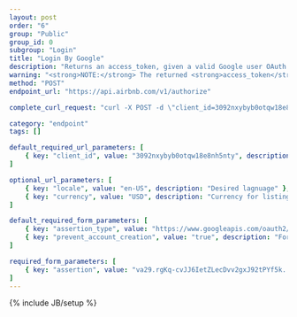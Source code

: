 ```yaml
---
layout: post
order: "6"
group: "Public"
group_id: 0
subgroup: "Login"
title: "Login By Google"
description: "Returns an access_token, given a valid Google user OAuth access token. See <a href=\"https://developers.google.com/identity/protocols/OAuth2\" target=\"_blank\">the Google docs</a> to learn how to generate a Google access token."
warning: "<strong>NOTE:</strong> The returned <strong>access_token</strong> is required to hit logged-in endpoints."
method: "POST"
endpoint_url: "https://api.airbnb.com/v1/authorize"

complete_curl_request: "curl -X POST -d \"client_id=3092nxybyb0otqw18e8nh5nty\" -d \"locale=en-US\" -d \"currency=USD\" -F assertion_type=https://www.googleapis.com/oauth2/v1/userinfo -F assertion=va29.rgKq-cvJJ6IetZLecDvv2gxJ92tPYf5kEtL_PS98cEc5x1240n2aelp4uZ22xdWsLu2e -F prevent_account_creation=true https://api.airbnb.com/v1/authorize"

category: "endpoint"
tags: []

default_required_url_parameters: [
	{ key: "client_id", value: "3092nxybyb0otqw18e8nh5nty", description: "API Key" }
]

optional_url_parameters: [
	{ key: "locale", value: "en-US", description: "Desired lagnuage" },
	{ key: "currency", value: "USD", description: "Currency for listings" }
]

default_required_form_parameters: [
	{ key: "assertion_type", value: "https://www.googleapis.com/oauth2/v1/userinfo", description: "Required for Google authentication." },
	{ key: "prevent_account_creation", value: "true", description: "For sign-in, as opposed to registration." }
]

required_form_parameters: [
	{ key: "assertion", value: "va29.rgKq-cvJJ6IetZLecDvv2gxJ92tPYf5k...", description: "Google user's access token." }
]
---
```

{% include JB/setup %}
